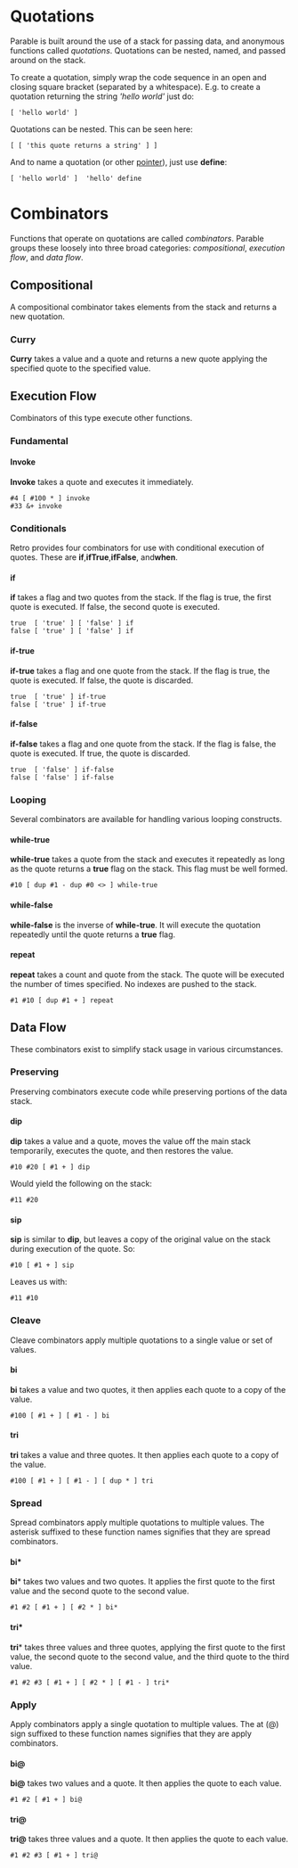 # Quotations

Parable is built around the use of a stack for passing data, and anonymous functions called *quotations*. Quotations can be nested, named, and passed around on the stack.

To create a quotation, simply wrap the code sequence in an open and closing square bracket (separated by a whitespace). E.g. to create a quotation returning the string *'hello world'* just do:

    [ 'hello world' ]

Quotations can be nested. This can be seen here:

    [ [ 'this quote returns a string' ] ]

And to name a quotation (or other <a href="pointers.html">pointer</a>), just use **define**:

    [ 'hello world' ]  'hello' define

# Combinators

Functions that operate on quotations are called *combinators*. Parable groups these loosely into three broad categories: *compositional*, *execution flow*, and *data flow*.

## Compositional

A compositional combinator takes elements from the stack and returns a new quotation.

### Curry

**Curry** takes a value and a quote and returns a new quote applying the specified quote to the specified value.

## Execution Flow

Combinators of this type execute other functions.


### Fundamental

#### Invoke

**Invoke** takes a quote and executes it immediately.

    #4 [ #100 * ] invoke
    #33 &+ invoke

### Conditionals

Retro provides four combinators for use with conditional execution of quotes. These are **if**,**ifTrue**,**ifFalse**, and**when**.

#### if

**if** takes a flag and two quotes from the stack. If the flag is true, the first quote is executed. If false, the second quote is executed.

    true  [ 'true' ] [ 'false' ] if
    false [ 'true' ] [ 'false' ] if

#### if-true

**if-true** takes a flag and one quote from the stack. If the flag is true, the quote is executed. If false, the quote is discarded.

    true  [ 'true' ] if-true
    false [ 'true' ] if-true

#### if-false

**if-false** takes a flag and one quote from the stack. If the flag is false, the quote is executed. If true, the quote is discarded.

    true  [ 'false' ] if-false
    false [ 'false' ] if-false

### Looping

Several combinators are available for handling various looping constructs.

#### while-true

**while-true** takes a quote from the stack and executes it repeatedly as long as the quote returns a **true** flag on the stack. This flag must be well formed.

    #10 [ dup #1 - dup #0 <> ] while-true

#### while-false

**while-false** is the inverse of **while-true**. It will execute the quotation repeatedly until the quote returns a **true** flag.

#### repeat

**repeat** takes a count and quote from the stack. The quote will be executed the number of times specified. No indexes are pushed to the stack.

    #1 #10 [ dup #1 + ] repeat

## Data Flow

These combinators exist to simplify stack usage in various circumstances.

### Preserving

Preserving combinators execute code while preserving portions of the data stack.

#### dip

**dip** takes a value and a quote, moves the value off the main stack temporarily, executes the quote, and then restores the value.

    #10 #20 [ #1 + ] dip

Would yield the following on the stack:

    #11 #20

#### sip

**sip** is similar to **dip**, but leaves a copy of the original value on the stack during execution of the quote. So:

    #10 [ #1 + ] sip

Leaves us with:
    
    #11 #10

### Cleave

Cleave combinators apply multiple quotations to a single value or set of values.
    
#### bi

**bi** takes a value and two quotes, it then applies each quote to a copy of the value.

    #100 [ #1 + ] [ #1 - ] bi

#### tri

**tri** takes a value and three quotes. It then applies each quote to a copy of the value.

    #100 [ #1 + ] [ #1 - ] [ dup * ] tri
    
### Spread

Spread combinators apply multiple quotations to multiple values. The asterisk suffixed to these function names signifies that they are spread combinators.

#### bi*

**bi*** takes two values and two quotes. It applies the first quote to the first value and the second quote to the second value.

    #1 #2 [ #1 + ] [ #2 * ] bi*

#### tri*

**tri*** takes three values and three quotes, applying the first quote to the first value, the second quote to the second value, and the third quote to the third value.

    #1 #2 #3 [ #1 + ] [ #2 * ] [ #1 - ] tri*
    
### Apply

Apply combinators apply a single quotation to multiple values. The at (@) sign suffixed to these function names signifies that they are apply combinators.
    
#### bi@

**bi@** takes two values and a quote. It then applies the quote to each value.

    #1 #2 [ #1 + ] bi@

#### tri@

**tri@** takes three values and a quote. It then applies the quote to each value.

    #1 #2 #3 [ #1 + ] tri@
